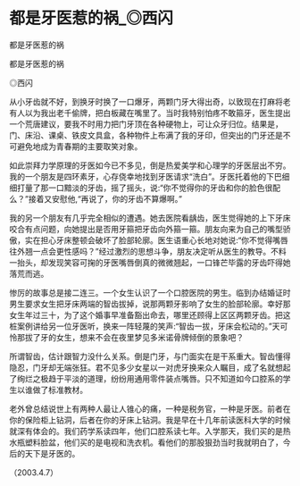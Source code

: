 # 都是牙医惹的祸_◎西闪

都是牙医惹的祸

都是牙医惹的祸

◎西闪

从小牙齿就不好，到换牙时换了一口爆牙，两颗门牙大得出奇，以致现在打麻将老有人以为我出老千偷牌，把白板藏在嘴里了。当时我特别怕疼不敢箍牙，医生提出一个荒唐建议，要我不时用力把门牙顶在各种硬物上，可让众牙归位。结果是，门、床沿、课桌、铁皮文具盒，各种物件上布满了我的牙印，但突出的门牙还是不可避免地成为青春期的主要取笑对象。

如此崇拜力学原理的牙医如今已不多见，倒是热爱美学和心理学的牙医层出不穷。我的一个朋友是四环素牙，心存侥幸地找到牙医请求“洗白”。牙医托着他的下巴细细打量了那一口黯淡的牙齿，摇了摇头，说:“你不觉得你的牙齿和你的脸色很配么？”接着又安慰他,“再说了，你的牙齿不算爆啊。”

我的另一个朋友有几乎完全相似的遭遇。她去医院看龋齿，医生觉得她的上下牙床咬合有点问题，向她提出是否用牙箍把牙齿向外箍一箍。朋友向来为自己的嘴型骄傲，实在担心牙床整顿会破坏了脸部轮廓。医生语重心长地对她说:“你不觉得嘴唇往外翘一点会更性感吗？”经过激烈的思想斗争，朋友决定听从医生的教导。不料一抬头，却发现笑容可掬的牙医嘴唇倒真的微微翘起，一口锋芒毕露的牙齿吓得她落荒而逃。

惨厉的故事总是接二连三。一个女生认识了一个口腔医院的男生。临到办结婚证时男生要求女生把牙床两端的智齿拔掉，说那两颗牙影响了女生的脸部轮廓。幸好那女生年过三十，为了这个婚事早准备豁出命去，哪里还顾得上区区两颗牙齿。把这桩案例讲给另一位牙医听，换来一阵轻蔑的笑声:“智齿一拔，牙床会松动的。”天可怜那拔了牙的女生，想来不会在夜里梦见多米诺骨牌倾倒的景象吧？

所谓智齿，估计跟智力没什么关系。倒是门牙，与门面实在是干系重大。智齿懂得隐忍，门牙却无端张狂。君不见多少女星以一对虎牙换来众人瞩目，成了名就想起了绚烂之极趋于平淡的道理，纷纷用通用零件装点嘴唇。只不知道如今口腔系的学生以谁做了标准教材。

老外曾总结说世上有两种人最让人锥心的痛，一种是税务官，一种是牙医。前者在你的保险柜上钻洞，后者在你的牙床上钻洞。我是早在十几年前读医科大学的时候就深有体会的。我们药学系读四年，他们口腔系读七年。入学那天，我们买的是热水瓶塑料脸盆，他们买的是电视和洗衣机。看他们的那股狠劲当时我就明白了，今后的天下是牙医的。

（2003.4.7）